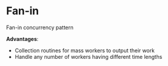 # Fan-in
Fan-in concurrency pattern

**Advantages**:
* Collection routines for mass workers to output their work
* Handle any number of workers having different time lengths